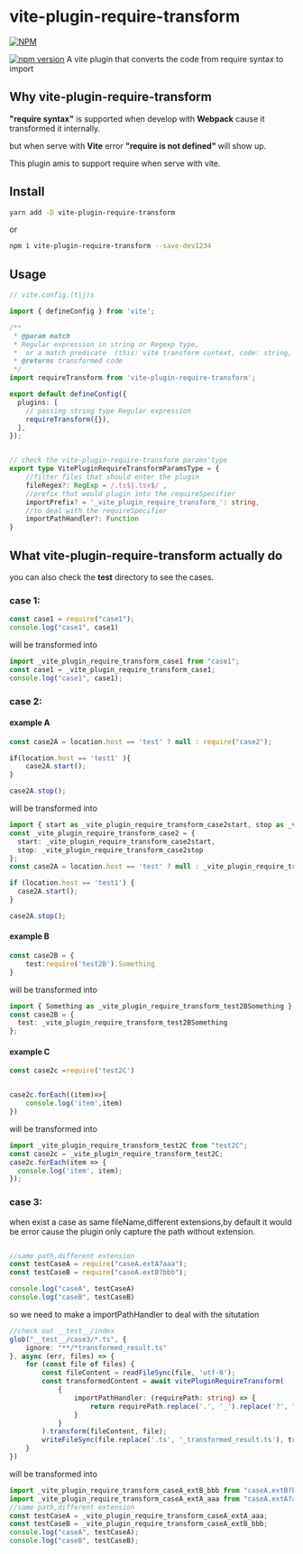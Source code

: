 # vite-plugin-require-transform


[![NPM](https://nodei.co/npm/vite-plugin-require-transform.png?downloads=true&downloadRank=true&stars=true)](https://nodei.co/npm/vite-plugin-require-transform/)


[![npm version](https://img.shields.io/npm/v/vite-plugin-require-transform.svg)](https://www.npmjs.com/package/vite-plugin-require-transform)
A  vite plugin that converts  the code from require syntax to import 

## Why vite-plugin-require-transform

<b>"require syntax"</b> is  supported when develop with <b>Webpack</b> cause it transformed it internally.

but when serve with <b>Vite</b> error <b>"require is not defined" </b>will show up.

This plugin  amis to support require when serve with vite.


## Install

```bash
yarn add -D vite-plugin-require-transform
```
or 
```bash
npm i vite-plugin-require-transform --save-dev1234
```
## Usage
```typescript
// vite.config.(t|j)s

import { defineConfig } from 'vite';

/**
 * @param match
 * Regular expression in string or Regexp type,
 *  or a match predicate  (this: vite transform context, code: string, id: file name string) => void
 * @returns transformed code
 */
import requireTransform from 'vite-plugin-require-transform';

export default defineConfig({
  plugins: [
    // passing string type Regular expression
    requireTransform({}),
  ],
});


// check the vite-plugin-require-transform params'type 
export type VitePluginRequireTransformParamsType = {
	//filter files that should enter the plugin
	fileRegex?: RegExp = /.ts$|.tsx$/ ,
	//prefix that would plugin into the requireSpecifier 
	importPrefix? = '_vite_plugin_require_transform_': string,
	//to deal with the requireSpecifier
	importPathHandler?: Function
}
```

## What vite-plugin-require-transform actually do 
you can also check the __test__ directory to see the cases.
### case 1:
```typescript
const case1 = require("case1");
console.log("case1", case1)
```
will be transformed into 
``` typescript
import _vite_plugin_require_transform_case1 from "case1";
const case1 = _vite_plugin_require_transform_case1;
console.log("case1", case1);
```


### case 2:
#### example A
```typescript
const case2A = location.host == 'test' ? null : require("case2");

if(location.host == 'test1' ){
    case2A.start();
}

case2A.stop();
```
will be transformed into 
``` typescript
import { start as _vite_plugin_require_transform_case2start, stop as _vite_plugin_require_transform_case2stop } from "case2";
const _vite_plugin_require_transform_case2 = {
  start: _vite_plugin_require_transform_case2start,
  stop: _vite_plugin_require_transform_case2stop
};
const case2A = location.host == 'test' ? null : _vite_plugin_require_transform_case2;

if (location.host == 'test1') {
  case2A.start();
}

case2A.stop();
```

#### example B
``` typescript
const case2B = {
    test:require('test2B').Something
}
```
will be transformed into 
``` typescript
import { Something as _vite_plugin_require_transform_test2BSomething } from "test2B";
const case2B = {
  test: _vite_plugin_require_transform_test2BSomething
};
```

#### example C
``` typescript
const case2c =require('test2C')


case2c.forEach((item)=>{
    console.log('item',item)
})
```
will be transformed into 
``` typescript
import _vite_plugin_require_transform_test2C from "test2C";
const case2c = _vite_plugin_require_transform_test2C;
case2c.forEach(item => {
  console.log('item', item);
});
```

### case 3:
when exist a case as same fileName,different extensions,by default it would be error cause the plugin only capture the path without extension.
``` typescript

//same path,different extension
const testCaseA = require("caseA.extA?aaa");
const testCaseB = require("caseA.extB?bbb");

console.log("caseA", testCaseA)
console.log("caseB", testCaseB)
```

so we need to make a importPathHandler to deal with the situtation
``` typescript 
//check out __test__/index
glob("__test__/case3/*.ts", {
    ignore: "**/*transformed_result.ts"
}, async (err, files) => {
    for (const file of files) {
        const fileContent = readFileSync(file, 'utf-8');
        const transformedContent = await vitePluginRequireTransform(
            {
                importPathHandler: (requirePath: string) => {
                    return requirePath.replace('.', '_').replace('?', "_");
                }
            }
        ).transform(fileContent, file);
        writeFileSync(file.replace('.ts', '_transformed_result.ts'), transformedContent.code);
    }
})  
```

will be transformed into 



``` typescript
import _vite_plugin_require_transform_caseA_extB_bbb from "caseA.extB?bbb";
import _vite_plugin_require_transform_caseA_extA_aaa from "caseA.extA?aaa";
//same path,different extension
const testCaseA = _vite_plugin_require_transform_caseA_extA_aaa;
const testCaseB = _vite_plugin_require_transform_caseA_extB_bbb;
console.log("caseA", testCaseA);
console.log("caseB", testCaseB);
```